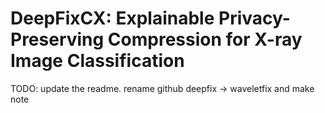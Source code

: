 # DeepFixCX: Explainable Privacy-Preserving Compression for X-ray Image Classification

TODO: update the readme.
rename github deepfix -> waveletfix and make note

